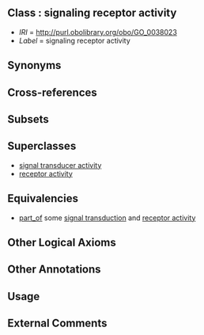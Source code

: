 
## Class : signaling receptor activity

 * *IRI* = http://purl.obolibrary.org/obo/GO_0038023
 * *Label* = signaling receptor activity

## Synonyms


## Cross-references


## Subsets


## Superclasses

 * [signal transducer activity](../../GO/71/GO_0004871.md)
 * [receptor activity](../../GO/72/GO_0004872.md)

## Equivalencies

 * [part_of](../../BFO/50/BFO_0000050.md) some [signal transduction](../../GO/65/GO_0007165.md) and [receptor activity](../../GO/72/GO_0004872.md)

## Other Logical Axioms


## Other Annotations


## Usage


## External Comments

